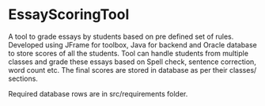 # EssayScoringTool

A tool to grade essays by students based on pre defined set of rules. Developed using JFrame for toolbox, Java for backend and Oracle database to store scores of all the students. Tool can handle students from multiple classes and grade these essays based on Spell check, sentence correction, word count etc. The final scores are stored in database as per their classes/ sections. 

Required database rows are in src/requirements folder. 
